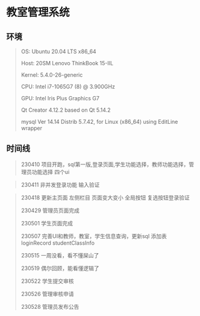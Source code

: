 # 教室管理系统

## 环境

>OS: Ubuntu 20.04 LTS x86_64
>
>Host: 20SM Lenovo ThinkBook 15-IIL
>
>Kernel: 5.4.0-26-generic
>
>CPU: Intel i7-1065G7 (8) @ 3.900GHz
>
>GPU: Intel Iris Plus Graphics G7
>
>Qt Creator 4.12.2 based on Qt 5.14.2
>
>mysql  Ver 14.14 Distrib 5.7.42, for Linux (x86_64) using  EditLine wrapper

## 时间线

>230410 项目开跑，sql第一版,登录页面,学生功能选择，教师功能选择，管理员功能选择 四个ui

>230411 非并发登录功能 输入验证

>230418 更新主页面 左侧栏目 页面变大变小 全局按钮 复选按钮登录验证
>
>230429 管理员页面完成
>
>230501 学生页面完成
>
>230507 完善UI和教师，教室，学生信息查询，更新sql 添加表loginRecord studentClassInfo
>
>230515 一周没看，看不懂屎山了
>
>230519 偶尔回顾，能看懂逻辑了
>
>230522 学生提交审核
>
>230526 管理审核申请
>
>230528 管理员发布公告